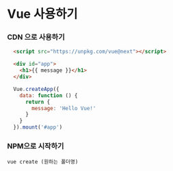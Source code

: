 # Vue 사용하기

### CDN 으로 사용하기  

```html
  <script src="https://unpkg.com/vue@next"></script>

  <div id="app">
    <h1>{{ message }}</h1>
  </div>
```


```javascript
  Vue.createApp({
    data: function () {
      return {
        message: 'Hello Vue!'
      }
    }
  }).mount('#app')
```


### NPM으로 시작하기

```
vue create (원하는 폴더명)
```
